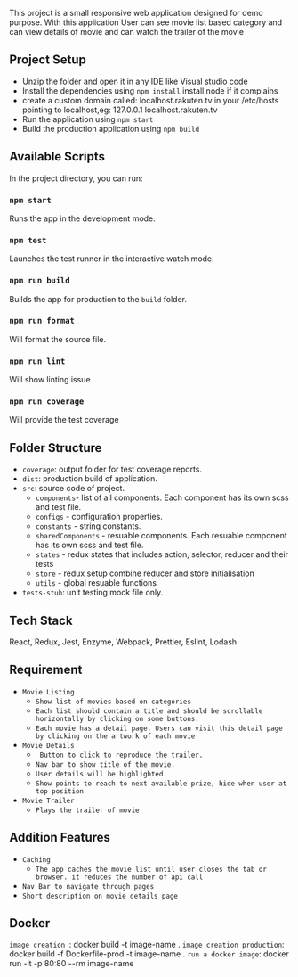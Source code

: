This project is a small responsive web application designed for demo purpose.
With this application User can see movie list based category and can view details of movie and can watch the trailer of the movie 

## Project Setup
- Unzip the folder and open it in any IDE like Visual studio code
- Install the dependencies using `npm install` install node if it complains
- create a custom domain called: localhost.rakuten.tv in your /etc/hosts pointing to localhost,eg: 127.0.0.1 localhost.rakuten.tv
- Run the application using `npm start`
- Build the production application using `npm build`


## Available Scripts

In the project directory, you can run:

### `npm start`

Runs the app in the development mode.

### `npm test`

Launches the test runner in the interactive watch mode.

### `npm run build`

Builds the app for production to the `build` folder.

### `npm run format`
Will format the source file.

### `npm run lint`
Will show linting issue

### `npm run coverage`
Will provide the test coverage

## Folder Structure


- `coverage`: output folder for test coverage reports.
- `dist`: production build of application.
- `src`: source code of project.
    - `components`- list of all components. Each component has its own scss and test file.
    - `configs` - configuration properties.
    - `constants` - string constants.
    - `sharedComponents` - resuable components. Each resuable component has its own scss and test file.
    - `states` - redux states that includes action, selector, reducer and their tests
    - `store` - redux setup combine reducer and store initialisation
    - `utils` - global resuable functions
- `tests-stub`: unit testing mock file only.

## Tech Stack
React, Redux, Jest, Enzyme, Webpack, Prettier, Eslint, Lodash 

## Requirement
- `Movie Listing`
    - `Show list of movies based on categories`
    -  `Each list should contain a title and should be scrollable horizontally by clicking on some buttons.`
    - `Each movie has a detail page. Users can visit this detail page by clicking on the artwork of each movie`
- `Movie Details`
    - ` Button to click to reproduce the trailer.`
    - `Nav bar to show title of the movie.`
    - `User details will be highlighted`
    - `Show points to reach to next available prize, hide when user at top position`
- `Movie Trailer`
     - `Plays the trailer of movie`

## Addition Features

- `Caching`
    - `The app caches the movie list until user closes the tab or browser. it reduces the number of api call`
- `Nav Bar to navigate through pages`
- `Short description on movie details page`


## Docker 
`image creation `: docker build -t image-name .
`image creation production`: docker build -f Dockerfile-prod -t image-name .
`run a docker image`: docker run -it -p 80:80 --rm image-name




